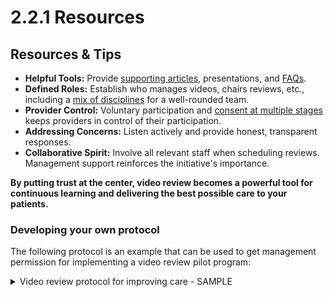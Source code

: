 # 2.2.1 Resources

## **Resources & Tips**

* **Helpful Tools:** Provide [supporting articles](../../1.-preproduction/1.4-unburdening-the-process.md), presentations, and [FAQs](../../../welcome/quick-start/faqs.md).
* **Defined Roles:** Establish who manages videos, chairs reviews, etc., including a [mix of disciplines](../2.1-pioneer-team.md) for a well-rounded team.
* **Provider Control:** Voluntary participation and [consent at multiple stages](../../3.-safe-simple-and-small#safe-obtaining-consent) keeps providers in control of their participation.
* **Addressing Concerns:** Listen actively and provide honest, transparent responses.
* **Collaborative Spirit:** Involve all relevant staff when scheduling reviews. Management support reinforces the initiative's importance.

**By putting trust at the center, video review becomes a powerful tool for continuous learning and delivering the best possible care to your patients.**

### **Developing your own protocol**

The following protocol is an example that can be used to get management permission for implementing a video review pilot program:

<details>

<summary>Video review protocol for improving care - SAMPLE</summary>

INTRODUCTION\
Video review offers a valuable tool for reflection and improvement in emergency or intensive care settings. This protocol outlines its implementation.\
\
GOAL\
Enhance quality of care through video review as an educational tool. Improve both technical and non-technical skills during emergency interventions.\


PREBRIEFING

* **Pre-briefing:**
  * Management informs staff (nursing & medical) about the pilot program, emphasizing a safe learning environment.
  * Gain staff buy-in through newsletters, handovers, and meetings.
* **Considerations:**
  * Importance of obtaining consent at all stages.
  * Maintaining patient privacy

PROCEDURE

1. **Before Intervention:**
   * Obtain consent from the entire team performing the intervention. (No recording if someone refuses)
   * Identify a recorder and camera position.
   * (Optional) Seek verbal consent from patient/family (when only used for quality assurance, not mandatory)
2. **Post-intervention:**
   * Standard post-briefing.
   * Re-obtain consent for video review (unused if refused)
   * Recordings stored on a secure server, accessible only to authorized personnel.
3. **Previewing by Caregivers:**
   * Obtain consent for using the video in the review session (unused if refused)

REVIEW

**Video Review Session:**

* **Focus:** Learning from successes and variations in care.
* **Duration:** Maximum 30 minutes
* **Timing:** 2-3 weeks after the procedure, during nurse handover (inviting medical staff)

POST-REVIEW

* Recordings deleted after use.
* Lessons learned inform future quality improvement initiatives.

**Medico-Legal Issues:**

* Incidents may be captured.
* Legal proceedings may require retaining evidence.
* Patient consent not mandatory for quality improvement (GDPR guidelines followed).
* All team members consented before/after recording and review. (Patient consent sought when possible).
* Legal counsel reviewed the protocol.
* Video data deleted after study completion.
* Standard practice includes video monitoring of patients in rooms.
* Recordings deemed an extension of standard care with patient consent (educational/research purposes).

**Informed Consent:**

* Not mandatory for quality improvement.
* Encouraged to obtain verbal consent from patients/families.
* Refusal to consent prevents recording.
* Triple consent process for caregivers ensures control throughout.

**Other considerations:**

* Hawthorne effect: potential for heightened performance (often positive) due to being observed.

</details>
